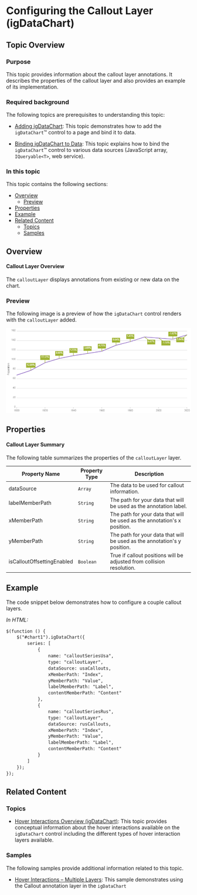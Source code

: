 ﻿<!--
|metadata|
{
    "fileName": "hoverinteractions-callout-layer",
    "controlName": "",
    "tags": []
}
|metadata|
-->

# Configuring the Callout Layer (igDataChart)


## Topic Overview

### Purpose


This topic provides information about the callout layer annotations. It describes the properties of the callout layer and also provides an example of its implementation.

### Required background

The following topics are prerequisites to understanding this topic:

- [Adding igDataChart](igDataChart-Adding.html): This topic demonstrates how to add the `igDataChart`™ control to a page and bind it to data.

- [Binding igDataChart to Data](igDataChart-DataBinding.html): This topic explains how to bind the `igDataChart`™ control to various data sources (JavaScript array, `IQueryable<T>`, web service).




### In this topic

This topic contains the following sections:

-   [Overview](#overview)
	-   [Preview](#preview)
-   [Properties](#properties)
-   [Example](#example)
-   [Related Content](#related-content)
    -   [Topics](#topics)
    -   [Samples](#samples)



## <a id="overview"></a> Overview

#### Callout Layer Overview

The `calloutLayer` displays annotations from existing or new data on the chart.

### <a id="preview"></a> Preview

The following image is a preview of how the `igDataChart` control renders with the `calloutLayer` added.

![](images/jQuery_Callout_Layer_01.png)


## <a id="properties"></a> Properties

#### Callout Layer Summary

The following table summarizes the properties of the `calloutLayer` layer.

Property Name | Property Type | Description
---|---|---
dataSource | `Array` | The data to be used for callout information.
labelMemberPath | `String` | The path for your data that will be used as the annotation label.
xMemberPath | `String` | The path for your data that will be used as the annotation's x position.
yMemberPath | `String` | The path for your data that will be used as the annotation's y position.
isCalloutOffsettingEnabled | `Boolean` | True if callout positions will be adjusted from collision resolution.


## <a id="example"></a> Example

The code snippet below demonstrates how to configure a couple callout layers.

*In HTML:*

```html
$(function () {
    $("#chart1").igDataChart({
        series: [
            {
                name: "calloutSeriesUsa",
                type: "calloutLayer",
                dataSource: usaCallouts,
                xMemberPath: "Index",
                yMemberPath: "Value",
                labelMemberPath: "Label",
                contentMemberPath: "Content"
            },
            {
                name: "calloutSeriesRus",
                type: "calloutLayer",
                dataSource: rusCallouts,
                xMemberPath: "Index",
                yMemberPath: "Value",
                labelMemberPath: "Label",
                contentMemberPath: "Content"
            }
        ]
    });
});
```


## <a id="related-content"></a>Related Content

### <a id="topics"></a>Topics

- [Hover Interactions Overview (igDataChart)](HoverInteractions-Hover-Interactions-Overview.html): This topic provides conceptual information about the hover interactions available on the `igDataChart` control including the different types of hover interaction layers available.


### <a id="samples"></a>Samples

The following samples provide additional information related to this topic.

- [Hover Interactions – Multiple Layers](%%SamplesUrl%%/data-chart/callout-layer): This sample demonstrates using the Callout annotation layer in the `igDataChart`
